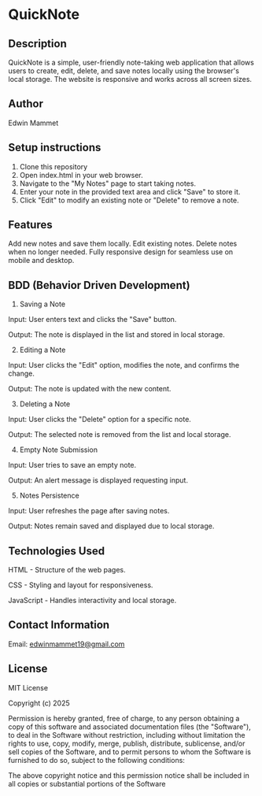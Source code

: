 # QuickNote
## Description
QuickNote is a simple, user-friendly note-taking web application that allows users to create, edit, delete, and save notes locally using the browser's local storage. The website is responsive and works across all screen sizes.
## Author
Edwin Mammet
## Setup instructions
1. Clone this repository
2. Open index.html in your web browser.
3. Navigate to the "My Notes" page to start taking notes.
4. Enter your note in the provided text area and click "Save" to store it.
5. Click "Edit" to modify an existing note or "Delete" to remove a note.
## Features
Add new notes and save them locally.
Edit existing notes.
Delete notes when no longer needed.
Fully responsive design for seamless use on mobile and desktop.

## BDD (Behavior Driven Development)
1. Saving a Note

Input: User enters text and clicks the "Save" button.

Output: The note is displayed in the list and stored in local storage.

2. Editing a Note

Input: User clicks the "Edit" option, modifies the note, and confirms the change.

Output: The note is updated with the new content.

3. Deleting a Note

Input: User clicks the "Delete" option for a specific note.

Output: The selected note is removed from the list and local storage.

4. Empty Note Submission

Input: User tries to save an empty note.

Output: An alert message is displayed requesting input.

5. Notes Persistence

Input: User refreshes the page after saving notes.

Output: Notes remain saved and displayed due to local storage.

## Technologies Used
HTML - Structure of the web pages.

CSS - Styling and layout for responsiveness.

JavaScript - Handles interactivity and local storage.
## Contact Information
Email: edwinmammet19@gmail.com
## License
MIT License

Copyright (c) 2025

Permission is hereby granted, free of charge, to any person obtaining a copy of this software and associated documentation files (the "Software"), to deal in the Software without restriction, including without limitation the rights to use, copy, modify, merge, publish, distribute, sublicense, and/or sell copies of the Software, and to permit persons to whom the Software is furnished to do so, subject to the following conditions:

The above copyright notice and this permission notice shall be included in all copies or substantial portions of the Software